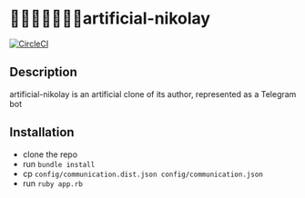# 👨🏻‍💻🔮🧍🏻‍♂️artificial-nikolay
[![CircleCI](https://circleci.com/gh/ston1x/artificial-nikolay.svg?style=svg)](https://circleci.com/gh/ston1x/artificial-nikolay)

## Description
artificial-nikolay is an artificial clone of its author, represented as a Telegram bot

## Installation
- clone the repo
- run `bundle install`
- cp `config/communication.dist.json config/communication.json`
- run `ruby app.rb`
